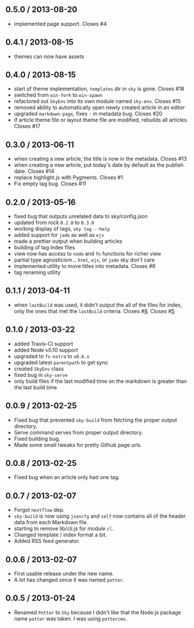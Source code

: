 0.5.0 / 2013-08-20
------------------
* implemented page support. Closes #4

0.4.1 / 2013-08-15
------------------
* themes can now have assets

0.4.0 / 2013-08-15
------------------
* start of theme implementation, `templates` dir in `sky` is gone. Closes #18
* switched from `win-fork` to `win-spawn`
* refactored out `SkyEnv` into its own module named `sky-env`. Closes #15
* removed ability to automatically open newly created article in an editor
* upgraded `markdown-page`, fixes `:` in metadata bug. Closes #20
* if article theme file or layout theme file are modified, rebuilds all articles. Closes #17

0.3.0 / 2013-06-11
------------------
* when creating a new article, the title is now in the metadata. Closes #13
* when creating a new article, put today's date by default as the publish date. Closes #14
* replace highlight.js with Pygments. Closes #1
* Fix empty tag bug. Closes #11

0.2.0 / 2013-05-16
------------------
* fixed bug that outputs unrelated data to sky/config.json
* updated from rock `0.2.0` to `0.3.0`
* working display of tags, `sky tag --help`
* added support for `jade` as well as `ejs`
* made a prettier output when building articles
* building of tag index files
* view now has access to `node` and `fn` functions for richer view
* partial type agnosticism... `html`, `ejs`, or `jade` sky don't care
* Implemented utility to move titles into metadata. Closes #6
* tag renaming utility

0.1.1 / 2013-04-11
------------------
* when `lastBuild` was used, it didn't output the all of the files for index, only the ones that 
  met the `lastBuild` criteria. Closes #[8](https://github.com/skywrite/sky/issues/8). Closes #[5](https://github.com/skywrite/sky/issues/5)

0.1.0 / 2013-03-22
------------------
* added Travis-CI support
* added Node v0.10 support
* upgraded to `fs-extra` to `v0.6.x`
* upgraded latest `parentpath` to get sync
* created `SkyEnv` class
* fixed bug in `sky-serve`
* only build files if the last modified time on the markdown is greater than the last build time


0.0.9 / 2013-02-25
------------------
* Fixed bug that prevented `sky-build` from fetching the proper output directory.
* Serve command serves from proper output directory.
* Fixed building bug.
* Made some small tweaks for pretty Github page urls.


0.0.8 / 2013-02-25
------------------
* Fixed bug when an article only had one tag.

0.0.7 / 2013-02-07
------------------
* Forgot `nextflow` dep.
* `sky-build` is now using `jsoncfg` and `self` now contains all of the header data from each Markdown file.
* starting to remove lib/cli.js for module `cl`.
* Changed template / index format a bit. 
* Added RSS feed generator.


0.0.6 / 2013-02-07
-------------------
* First usable release under the new name.
* A lot has changed since it was named `potter`.


0.0.5 / 2013-01-24
------------------
* Renamed `Potter` to `Sky` because I didn't like that the Node.js package name `potter` was taken. I was using `pottercms`.
